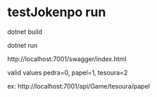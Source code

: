 # testJokenpo run

dotnet build

dotnet run

http://localhost:7001/swagger/index.html

valid values pedra=0, papel=1, tesoura=2

ex:
http://localhost:7001/api/Game/tesoura/papel